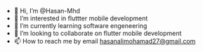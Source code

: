 - 👋 Hi, I’m @Hasan-Mhd
- 👀 I’m interested in fluttter mobile development 
- 🌱 I’m currently learning software engeneering
- 💞️ I’m looking to collaborate on flutter mobile development
- 📫 How to reach me by email hasanalimohamad27@gmail.com

<!---
Hasan-Mhd/Hasan-Mhd is a ✨ special ✨ repository because its `README.md` (this file) appears on your GitHub profile.
You can click the Preview link to take a look at your changes.
--->
